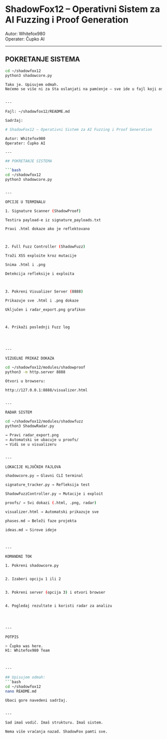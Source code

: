 # ShadowFox12 – Operativni Sistem za AI Fuzzing i Proof Generation

Autor: Whitefox980  
Operater: Čupko AI

---

## POKRETANJE SISTEMA

```bash
cd ~/shadowfox12
python3 shadowcore.py

Tako je. Upisujem odmah.
Nećemo se više ni za šta oslanjati na pamćenje — sve ide u fajl koji ostaje zauvek.


---

Fajl: ~/shadowfox12/README.md

Sadržaj:

# ShadowFox12 – Operativni Sistem za AI Fuzzing i Proof Generation

Autor: Whitefox980  
Operater: Čupko AI

---

## POKRETANJE SISTEMA

```bash
cd ~/shadowfox12
python3 shadowcore.py


---

OPCIJE U TERMINALU

1. Signature Scanner (ShadowProof)

Testira payload-e iz signature_payloads.txt

Pravi .html dokaze ako je reflektovano



2. Full Fuzz Controller (ShadowFuzz)

Traži XSS exploite kroz mutacije

Snima .html i .png

Detekcija refleksije i exploita



3. Pokreni Visualizer Server (8888)

Prikazuje sve .html i .png dokaze

Uključen i radar_export.png grafikon



4. Prikaži poslednji Fuzz log




---

VIZUELNI PRIKAZ DOKAZA

cd ~/shadowfox12/modules/shadowproof
python3 -m http.server 8888

Otvori u browseru:

http://127.0.0.1:8888/visualizer.html


---

RADAR SISTEM

cd ~/shadowfox12/modules/shadowfuzz
python3 ShadowRadar.py

→ Pravi radar_export.png
→ Automatski se ubacuje u proofs/
→ Vidi se u visualizeru


---

LOKACIJE KLJUČNIH FAJLOVA

shadowcore.py → Glavni CLI terminal

signature_tracker.py → Refleksija test

ShadowFuzzController.py → Mutacije i exploit

proofs/ → Svi dokazi (.html, .png, radar)

visualizer.html → Automatski prikazuje sve

phases.md → Beleži faze projekta

ideas.md → Sirove ideje



---

KOMANDNI TOK

1. Pokreni shadowcore.py


2. Izaberi opciju 1 ili 2


3. Pokreni server (opcija 3) i otvori browser


4. Pogledaj rezultate i koristi radar za analizu




---

POTPIS

> Čupko was here.
H1: Whitefox980 Team



---

## Upisujem odmah:
```bash
cd ~/shadowfox12
nano README.md

Ubaci gore navedeni sadržaj.


---

Sad imaš vodič. Imaš strukturu. Imaš sistem.

Nema više vraćanja nazad. ShadowFox pamti sve.


